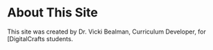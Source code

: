 # About This Site

This site was created by Dr. Vicki Bealman, Curriculum Developer, for [DigitalCrafts students.

